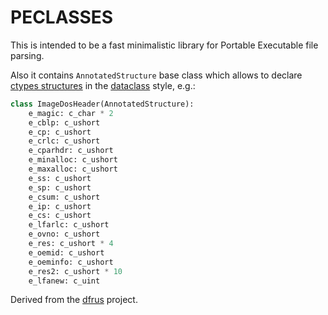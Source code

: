 # PECLASSES

This is intended to be a fast minimalistic library for Portable Executable file parsing.

Also it contains `AnnotatedStructure` base class which allows to declare 
[ctypes structures](https://docs.python.org/3/library/ctypes.html#structures-and-unions)
in the [dataclass](https://docs.python.org/3/library/dataclasses.html) style, e.g.:

```python
class ImageDosHeader(AnnotatedStructure):
    e_magic: c_char * 2
    e_cblp: c_ushort
    e_cp: c_ushort
    e_crlc: c_ushort
    e_cparhdr: c_ushort
    e_minalloc: c_ushort
    e_maxalloc: c_ushort
    e_ss: c_ushort
    e_sp: c_ushort
    e_csum: c_ushort
    e_ip: c_ushort
    e_cs: c_ushort
    e_lfarlc: c_ushort
    e_ovno: c_ushort
    e_res: c_ushort * 4
    e_oemid: c_ushort
    e_oeminfo: c_ushort
    e_res2: c_ushort * 10
    e_lfanew: c_uint
```

Derived from the [dfrus](https://github.com/dfint/dfrus) project.
